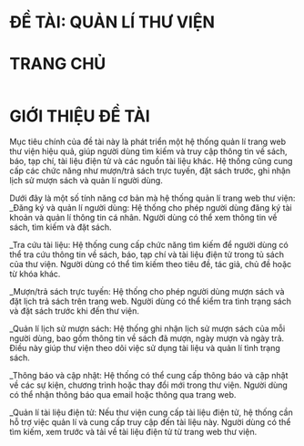 # ĐỀ TÀI: QUẢN LÍ THƯ VIỆN

# TRANG CHỦ
<img src="">

# GIỚI THIỆU ĐỀ TÀI
Mục tiêu chính của đề tài này là phát triển một hệ thống quản lí trang web thư viện hiệu quả, giúp người dùng tìm kiếm và truy cập thông tin về sách, báo, tạp chí, tài liệu điện tử và các nguồn tài liệu khác. Hệ thống cũng cung cấp các chức năng như mượn/trả sách trực tuyến, đặt sách trước, ghi nhận lịch sử mượn sách và quản lí người dùng.

Dưới đây là một số tính năng cơ bản mà hệ thống quản lí trang web thư viện:
_Đăng ký và quản lí người dùng: Hệ thống cho phép người dùng đăng ký tài khoản và quản lí thông tin cá nhân. Người dùng có thể xem thông tin về sách, tìm kiếm và đặt sách.

_Tra cứu tài liệu: Hệ thống cung cấp chức năng tìm kiếm để người dùng có thể tra cứu thông tin về sách, báo, tạp chí và tài liệu điện tử trong tủ sách của thư viện. Người dùng có thể tìm kiếm theo tiêu đề, tác giả, chủ đề hoặc từ khóa khác.

_Mượn/trả sách trực tuyến: Hệ thống cho phép người dùng mượn sách và đặt lịch trả sách trên trang web. Người dùng có thể kiểm tra tình trạng sách và đặt sách trước khi đến thư viện.

_Quản lí lịch sử mượn sách: Hệ thống ghi nhận lịch sử mượn sách của mỗi người dùng, bao gồm thông tin về sách đã mượn, ngày mượn và ngày trả. Điều này giúp thư viện theo dõi việc sử dụng tài liệu và quản lí tình trạng sách.

_Thông báo và cập nhật: Hệ thống có thể cung cấp thông báo và cập nhật về các sự kiện, chương trình hoặc thay đổi mới trong thư viện. Người dùng có thể nhận thông báo qua email hoặc thông qua trang web.

_Quản lí tài liệu điện tử: Nếu thư viện cung cấp tài liệu điện tử, hệ thống cần hỗ trợ việc quản lí và cung cấp truy cập đến tài liệu này. Người dùng có thể tìm kiếm, xem trước và tải về tài liệu điện tử từ trang web thư viện.


